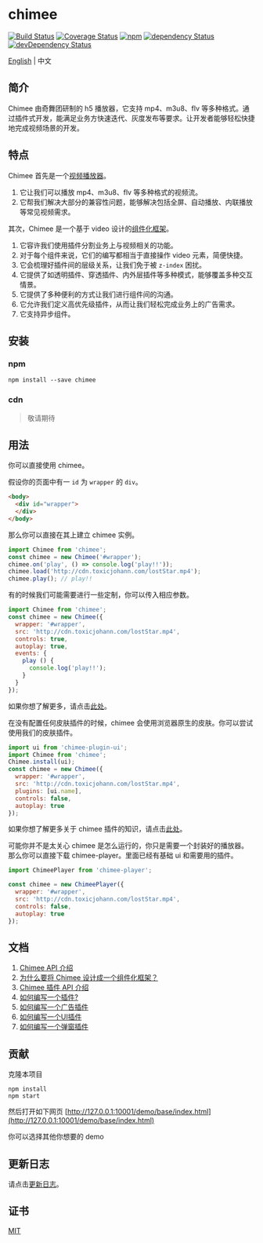 # chimee

[![Build Status](https://img.shields.io/travis/Chimeejs/chimee/master.svg?style=flat-square)](https://travis-ci.org/Chimeejs/chimee.svg?branch=master)
[![Coverage Status](https://img.shields.io/coveralls/Chimeejs/chimee/master.svg?style=flat-square)](https://coveralls.io/github/Chimeejs/chimee?branch=master)
[![npm](https://img.shields.io/npm/v/chimee.svg?colorB=brightgreen&style=flat-square)](https://www.npmjs.com/package/chimee)
[![dependency Status](https://david-dm.org/Chimeejs/chimee.svg)](https://david-dm.org/Chimeejs/chimee)
[![devDependency Status](https://david-dm.org/Chimeejs/chimee/dev-status.svg)](https://david-dm.org/Chimeejs/chimee?type=dev)

[English](https://github.com/Chimeejs/chimee) | 中文

## 简介

Chimee 由奇舞团研制的 h5 播放器，它支持 mp4、m3u8、flv 等多种格式。通过插件式开发，能满足业务方快速迭代、灰度发布等要求。让开发者能够轻松快捷地完成视频场景的开发。

## 特点

Chimee 首先是一个[视频播放器](https://github.com/Chimeejs/chimee/blob/master/doc/zh-cn/chimee-api.md)。

1. 它让我们可以播放 mp4、m3u8、flv 等多种格式的视频流。
2. 它帮我们解决大部分的兼容性问题，能够解决包括全屏、自动播放、内联播放等常见视频需求。

其次，Chimee 是一个基于 video 设计的[组件化框架](https://github.com/Chimeejs/chimee/blob/master/doc/zh-cn/why-chimee-is-a-frame.md)。

1. 它容许我们使用插件分割业务上与视频相关的功能。
2. 对于每个组件来说，它们的编写都相当于直接操作 video 元素，简便快捷。
3. 它会梳理好插件间的层级关系，让我们免于被 `z-index` 困扰。
4. 它提供了如透明插件、穿透插件、内外层插件等多种模式，能够覆盖多种交互情景。
5. 它提供了多种便利的方式让我们进行组件间的沟通。
6. 它允许我们定义高优先级插件，从而让我们轻松完成业务上的广告需求。
7. 它支持异步组件。

## 安装

### npm

```
npm install --save chimee
```

### cdn

> 敬请期待

## 用法

你可以直接使用 chimee。

假设你的页面中有一 `id`  为 `wrapper` 的 `div`。

```html
<body>
  <div id="wrapper">
  </div>
</body>
```

那么你可以直接在其上建立 chimee 实例。

```javascript
import Chimee from 'chimee';
const chimee = new Chimee('#wrapper');
chimee.on('play', () => console.log('play!!'));
chimee.load('http://cdn.toxicjohann.com/lostStar.mp4');
chimee.play(); // play!!
```

有的时候我们可能需要进行一些定制，你可以传入相应参数。

```javascript
import Chimee from 'chimee';
const chimee = new Chimee({
  wrapper: '#wrapper',
  src: 'http://cdn.toxicjohann.com/lostStar.mp4',
  controls: true,
  autoplay: true,
  events: {
    play () {
      console.log('play!!');
    }
  }
});
```

如果你想了解更多，请点击[此处](https://github.com/Chimeejs/chimee/blob/master/doc/zh-cn/chimee-api.md)。

在没有配置任何皮肤插件的时候，chimee 会使用浏览器原生的皮肤。你可以尝试使用我们的皮肤插件。

```javascript
import ui from 'chimee-plugin-ui';
import Chimee from 'chimee';
Chimee.install(ui);
const chimee = new Chimee({
  wrapper: '#wrapper',
  src: 'http://cdn.toxicjohann.com/lostStar.mp4',
  plugins: [ui.name],
  controls: false,
  autoplay: true
});
```

如果你想了解更多关于 chimee 插件的知识，请点击[此处](https://github.com/Chimeejs/chimee/blob/master/doc/zh-cn/plugin-api.md)。

可能你并不是太关心 chimee 是怎么运行的，你只是需要一个封装好的播放器。那么你可以直接下载 chimee-player。里面已经有基础 ui 和需要用的插件。

```javascript
import ChimeePlayer from 'chimee-player';

const chimee = new ChimeePlayer({
  wrapper: '#wrapper',
  src: 'http://cdn.toxicjohann.com/lostStar.mp4',
  controls: false,
  autoplay: true
});
```

## 文档

1. [Chimee API 介绍](https://github.com/Chimeejs/chimee/blob/master/doc/zh-cn/chimee-api.md)
2. [为什么要将 Chimee 设计成一个组件化框架？](https://github.com/Chimeejs/chimee/blob/master/doc/zh-cn/why-chimee-is-a-frame.md)
3. [Chimee 插件 API 介绍](https://github.com/Chimeejs/chimee/blob/master/doc/zh-cn/plugin-api.md)
4. [如何编写一个插件?](https://github.com/Chimeejs/chimee/blob/master/doc/zh-cn/how-to-write-a-plugin.md)
5. [如何编写一个广告插件](https://github.com/Chimeejs/chimee/blob/master/doc/zh-cn/how-to-write-an-ad-plugin.md)
6. [如何编写一个UI插件](https://github.com/Chimeejs/chimee/blob/master/doc/zh-cn/how-to-write-a-ui-plugin.md)
7. [如何编写一个弹窗插件](https://github.com/Chimeejs/chimee/blob/master/doc/zh-cn/how-to-write-a-popup-plugin.md)

## 贡献

克隆本项目

```
npm install
npm start
```

然后打开如下网页 [http://127.0.0.1:10001/demo/base/index.html](http://127.0.0.1:10001/demo/base/index.html)

你可以选择其他你想要的 demo

## 更新日志

请点击[更新日志](https://github.com/Chimeejs/chimee/releases)。

## 证书

[MIT](https://opensource.org/licenses/MIT)